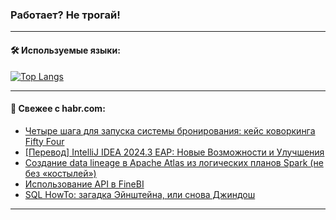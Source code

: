 ### Работает? Не трогай!

---
<!--
#### 🛠️ Technical stack:

![Java](https://img.shields.io/badge/Java-informational?logo=Oracle&style=flat&logoColor=white&color=FF4500)
![Kotlin](https://img.shields.io/badge/Kotlin-informational?logo=Kotlin&style=flat&logoColor=white&color=774D97)
![TS](https://img.shields.io/badge/TypeScript-informational?logo=typeScript&style=flat&logoColor=black&color=017acc)
![Python](https://img.shields.io/badge/Python-informational?logo=Python&style=flat&logoColor=black&color=ffdd54) <br>
![Spring](https://img.shields.io/badge/Spring-informational?logo=Spring&style=flat&logoColor=white&color=6DB33F) 
![SpringBoot](https://img.shields.io/badge/SpringBoot-informational?logo=SpringBoot&style=flat&logoColor=white&color=6DB33F)
![Nest](https://img.shields.io/badge/NestJS-informational?logo=NestJS&style=flat&logoColor=white&color=E0234E) 
![NodeJS](https://img.shields.io/badge/NodeJS-informational?logo=node.js&style=flat&logoColor=white&color=70A760)<br>
![PostgreSQL](https://img.shields.io/badge/PostgreSQL-informational?logo=PostgreSQL&style=flat&logoColor=white&color=DAA520)
![MongoDB](https://img.shields.io/badge/MongoDB-informational?logo=MongoDB&style=flat&logoColor=white&color=870000)
![Apache](https://img.shields.io/badge/Apache-informational?logo=apache&style=flat&logoColor=white&color=f74e28)

___ 
-->

#### 🛠️ Используемые языки:

[![Top Langs](https://github-readme-stats-u2qms2cxw-advtsettinggmailcoms-projects.vercel.app/api/top-langs/?username=zloylis&langs_count=10&hide_title=true&title_color=e6edf3&size_weight=0.5&count_weight=0.5&layout=compact&hide_progress=true&hide_border=true&theme=dracula)](https://github.com/zloylis)

<!---


####  :octocat:&nbsp;&nbsp; Статистика:

![GitHub stats](https://github-readme-stats-u2qms2cxw-advtsettinggmailcoms-projects.vercel.app/api?username=zloylis&show_icons=true&hide_border=true&theme=dracula&title_color=e6edf3&include_all_commits=true&count_private=true&hide_rank=false&hide_title=true&rank_icon=github)
-->
---

#### 💬 Свежее с habr.com:

<!-- BLOG-POST-LIST:START -->
- [Четыре шага для запуска системы бронирования: кейс коворкинга Fifty Four](https://habr.com/ru/articles/842888/?utm_source=habrahabr&utm_medium=rss&utm_campaign=842888)
- [[Перевод] IntelliJ IDEA 2024.3 EAP: Новые Возможности и Улучшения](https://habr.com/ru/companies/spring_aio/articles/842854/?utm_source=habrahabr&utm_medium=rss&utm_campaign=842854)
- [Создание data lineage в Apache Atlas из логических планов Spark &lpar;не без «костылей»&rpar;](https://habr.com/ru/articles/842718/?utm_source=habrahabr&utm_medium=rss&utm_campaign=842718)
- [Использование API в FineBI](https://habr.com/ru/companies/glowbyte/articles/842842/?utm_source=habrahabr&utm_medium=rss&utm_campaign=842842)
- [SQL HowTo: загадка Эйнштейна, или снова Джиндош](https://habr.com/ru/companies/tensor/articles/842820/?utm_source=habrahabr&utm_medium=rss&utm_campaign=842820)
<!-- BLOG-POST-LIST:END -->

---
